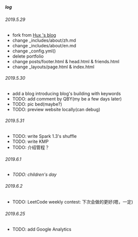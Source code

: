 ##### log
###### 2019.5.29
- fork from [Hux 's blog](https://huangxuan.me/)
- change  _includes/about/zh.md
- change _includes/about/en.md
- change _config.yml()
- delete portfolio
- change posts/footer.html & head.html & friends.html
- change _layouts/page.html & index.html


###### 2019.5.30
- add a blog introducing blog's building with keywords
- TODO: add comment by QBY(my be a few days later)
- TODO: pic bed(maybe?)
- TODO: preview website locally(can debug)

###### 2019.5.31

- TODO: write Spark 1.3's shuffle
- TODO: write KMP
- TODO: 介绍管程？

###### 2019.6.1

- *TODO: children's day*

###### 2019.6.2

- TODO: LeetCode weekly contest: 下次会做的更好(嗯，一定)

###### 2019.6.25
- TODO: add Google Analytics